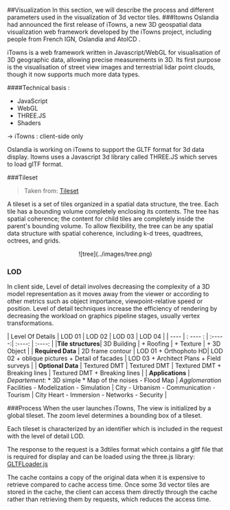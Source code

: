 ##Visualization
In this section, we will describe the process and different parameters used in the visualization of 3d vector tiles.
###Itowns
Oslandia had announced the first release of iTowns, a new 3D geospatial data visualization web framework developed by the iTowns project, including people from French IGN, Oslandia and AtolCD .

iTowns is a web framework written in Javascript/WebGL for visualisation of 3D geographic data, allowing precise measurements in 3D. Its first purpose is the visualisation of street view images and terrestrial lidar point clouds, though it now supports much more data types.

####Technical basis :

- JavaScript
- WebGL
- THREE.JS
- Shaders

→ iTowns : client-side only

Oslandia is working on iTowns to support the GLTF format for 3d data display. Itowns uses a Javascript 3d library called THREE.JS which serves to load glTF format.

###Tileset 
> Taken from: [Tileset](https://github.com/AnalyticalGraphicsInc/3d-tiles/blob/master/README.md) 

A tileset is a set of tiles organized in a spatial data structure, the tree. Each tile has a bounding volume completely enclosing its contents. The tree has spatial coherence; the content for child tiles are completely inside the parent's bounding volume. To allow flexibility, the tree can be any spatial data structure with spatial coherence, including k-d trees, quadtrees, octrees, and grids.

<center>![tree](../images/tree.png)</center>

### LOD
In client side, Level of detail involves decreasing the complexity of a 3D model representation as it moves away from the viewer or according to other metrics such as object importance, viewpoint-relative speed or position. Level of detail techniques increase the efficiency of rendering by decreasing the workload on graphics pipeline stages, usually vertex transformations.

| Level Of Details | LOD 01 | LOD 02 | LOD 03 | LOD 04 |
| ---- | : ---- : | :-----:| :----: | :----: |
|**Tile structures**| 3D Building | + Roofing  | + Texture | + 3D Object |
| **Required Data** | 2D frame contour | LOD 01 + Orthophoto HD| LOD 02 + oblique pictures + Detail of facades | LOD 03 + Architect Plans + Field surveys |
| **Optional Data** | Textured DMT | Textured DMT | Textured DMT + Breaking lines | Textured DMT + Breaking lines |
| **Applications** | *Departement*: * 3D simple * Map of the noises - Flood Map | *Agglomeration* Facilities - Modelization - Simulation | City - Urbanism - Communication - Tourism | City Heart - Immersion - Networks - Security |


###Process 
When the user launches iTowns, The view is initialized by a global tileset.
The zoom level determines a bounding box of a tileset.

Each tileset is characterized by an identifier which is included in the request with the level of detail LOD. 

The response to the request is a 3dtiles format which contains a gltf file that is required for display and can be loaded using the three.js library: [GLTFLoader.js](https://github.com/mrdoob/three.js/blob/dev/examples/js/loaders/GLTFLoader.js)

The cache contains a copy of the original data when it is expensive to retrieve compared to cache access time. Once some 3d vector tiles are stored in the cache, the client can access them directly through the cache rather than retrieving them by requests, which reduces the access time.
